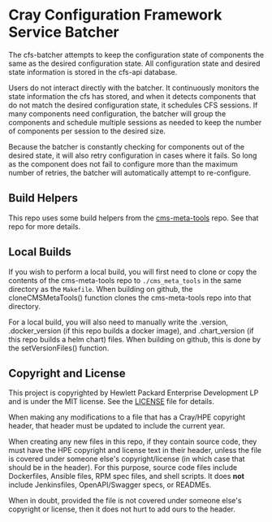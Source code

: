 # Cray Configuration Framework Service Batcher

The cfs-batcher attempts to keep the configuration state of components the same
as the desired configuration state.  All configuration state and desired state
information is stored in the cfs-api database.

Users do not interact directly with the batcher.  It continuously monitors
the state information the cfs has stored, and when it detects components that
do not match the desired configuration state, it schedules CFS sessions.  If
many components need configuration, the batcher will group the components and
schedule multiple sessions as needed to keep the number of components per
session to the desired size.

Because the batcher is constantly checking for components out of the desired
state, it will also retry configuration in cases where it fails.  So long as
the component does not fail to configure more than the maximum number of
retries, the batcher will automatically attempt to re-configure.

## Build Helpers
This repo uses some build helpers from the 
[cms-meta-tools](https://github.com/Cray-HPE/cms-meta-tools) repo. See that repo for more details.

## Local Builds
If you wish to perform a local build, you will first need to clone or copy the contents of the
cms-meta-tools repo to `./cms_meta_tools` in the same directory as the `Makefile`. When building
on github, the cloneCMSMetaTools() function clones the cms-meta-tools repo into that directory.

For a local build, you will also need to manually write the .version, .docker_version (if this repo
builds a docker image), and .chart_version (if this repo builds a helm chart) files. When building
on github, this is done by the setVersionFiles() function.

## Copyright and License
This project is copyrighted by Hewlett Packard Enterprise Development LP and is under the MIT
license. See the [LICENSE](LICENSE) file for details.

When making any modifications to a file that has a Cray/HPE copyright header, that header
must be updated to include the current year.

When creating any new files in this repo, if they contain source code, they must have
the HPE copyright and license text in their header, unless the file is covered under
someone else's copyright/license (in which case that should be in the header). For this
purpose, source code files include Dockerfiles, Ansible files, RPM spec files, and shell
scripts. It does **not** include Jenkinsfiles, OpenAPI/Swagger specs, or READMEs.

When in doubt, provided the file is not covered under someone else's copyright or license, then
it does not hurt to add ours to the header.
